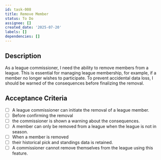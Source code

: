 ```yaml
---
id: task-008
title: Remove Member
status: To Do
assignee: []
created_date: '2025-07-20'
labels: []
dependencies: []
---
```


## Description

As a league commissioner, I need the ability to remove members from a league. This is essential for managing league membership, for example, if a member no longer wishes to participate. To prevent accidental data loss, I should be warned of the consequences before finalizing the removal.

## Acceptance Criteria

- [ ] A league commissioner can initiate the removal of a league member.
- [ ] Before confirming the removal
- [ ] the commissioner is shown a warning about the consequences.
- [ ] A member can only be removed from a league when the league is not in season.
- [ ] When a member is removed
- [ ] their historical pick and standings data is retained.
- [ ] A commissioner cannot remove themselves from the league using this feature.
